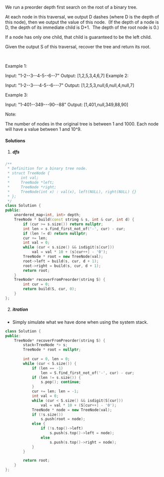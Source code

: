 We run a preorder depth first search on the root of a binary tree.

At each node in this traversal, we output D dashes (where D is the depth of this node), then we output the value of this node.  (If the depth of a node is D, the depth of its immediate child is D+1.  The depth of the root node is 0.)

If a node has only one child, that child is guaranteed to be the left child.

Given the output S of this traversal, recover the tree and return its root.

 

Example 1:



Input: "1-2--3--4-5--6--7"
Output: [1,2,5,3,4,6,7]
Example 2:



Input: "1-2--3---4-5--6---7"
Output: [1,2,5,3,null,6,null,4,null,7]
 

Example 3:



Input: "1-401--349---90--88"
Output: [1,401,null,349,88,90]
 

Note:

The number of nodes in the original tree is between 1 and 1000.
Each node will have a value between 1 and 10^9.

#### Solutions

1. ##### dfs

```cpp
/**
 * Definition for a binary tree node.
 * struct TreeNode {
 *     int val;
 *     TreeNode *left;
 *     TreeNode *right;
 *     TreeNode(int x) : val(x), left(NULL), right(NULL) {}
 * };
 */
class Solution {
public:
    unordered_map<int, int> depth;
    TreeNode * build(const string & s, int & cur, int d) {
        if (cur >= s.size()) return nullptr;
        int len = s.find_first_not_of('-', cur) - cur;
        if (len != d) return nullptr;
        cur += len;
        int val = 0;
        while (cur < s.size() && isdigit(s[cur]))
            val = val * 10 + (s[cur++] - '0');
        TreeNode * root = new TreeNode(val);
        root->left = build(s, cur, d + 1);
        root->right = build(s, cur, d + 1);
        return root;
    }
    TreeNode* recoverFromPreorder(string S) {
        int cur = 0;
        return build(S, cur, 0);
    }
};
```

2. ##### itration

- Simply simulate what we have done when using the system stack.

```cpp
class Solution {
public:
    TreeNode* recoverFromPreorder(string S) {
        stack<TreeNode *> s;
        TreeNode * root = nullptr;
        
        int cur = 0, len = 0;
        while (cur < S.size()) {
            if (len == -1)
                len = S.find_first_not_of('-', cur) - cur;
            if (len != s.size()) {
                s.pop(); continue;
            }
            cur += len; len = -1;
            int val = 0;
            while (cur < S.size() && isdigit(S[cur]))
                val = val * 10 + (S[cur++] - '0');
            TreeNode * node = new TreeNode(val);
            if (!s.size())
                s.push(root = node);
            else {
                if (!s.top()->left)
                    s.push(s.top()->left = node);
                else
                    s.push(s.top()->right = node);
            }
        }

        return root;
    }
};
```